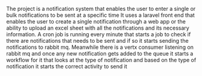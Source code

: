 The project is a notification system that enables the user to enter a single or bulk notifications to be sent at a specific time
It uses a laravel front end that enables the user to create a single notification through a web app or the ability to upload an excel sheet with all the notifications and its necessary information.
A cron job is running every minute that starts a job to check if there are notifications that needs to be sent and if so it starts sending the notifications to rabbit mq.
Meanwhile there is a vertx consumer listening on rabbit mq and once any new notification gets added to the queue it starts a workflow for it that looks at the type of notification and based on the type of notification it starts the correct activity to send it
